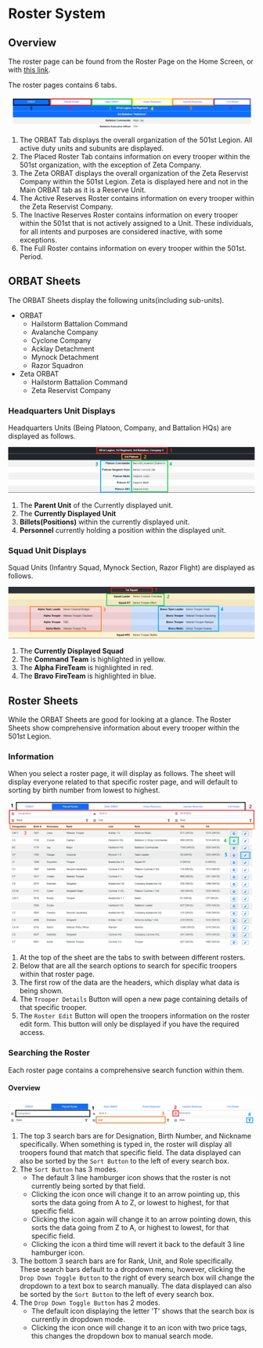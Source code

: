 <!-- docs/roster.md -->
# Roster System

## Overview
The roster page can be found from the Roster Page on the Home Screen, or with [this link](https://dc.501stlegion-a3.com/roster).

The roster pages contains 6 tabs.

![tab-display](_media/roster/tab-display.png)

1. The ORBAT Tab displays the overall organization of the 501st Legion. All active duty units and subunits are displayed.
2. The Placed Roster Tab contains information on every trooper within the 501st organization, with the exception of Zeta Company.
3. The Zeta ORBAT displays the overall organization of the Zeta Reservist Company within the 501st Legion. Zeta is displayed here and not in the Main ORBAT tab as it is a Reserve Unit.
4. The Active Reserves Roster contains information on every trooper within the Zeta Reservist Company.
5. The Inactive Reserves Roster contains information on every trooper within the 501st that is not actively assigned to a Unit. These individuals, for all intents and purposes are considered inactive, with some exceptions.
6. The Full Roster contains information on every trooper within the 501st. Period.

## ORBAT Sheets
The ORBAT Sheets display the following units(including sub-units). 

- ORBAT
    - Hailstorm Battalion Command
    - Avalanche Company
    - Cyclone Company
    - Acklay Detachment
    - Mynock Detachment
    - Razor Squadron
- Zeta ORBAT
    - Hailstorm Battalion Command
    - Zeta Reservist Company

### Headquarters Unit Displays
Headquarters Units (Being Platoon, Company, and Battalion HQs) are displayed as follows.

![hq-display](_media/roster/hq-display.png)

1. The **Parent Unit** of the Currently displayed unit.
2. The **Currently Displayed Unit**
3. **Billets(Positions)** within the currently displayed unit.
4. **Personnel** currently holding a position within the displayed unit.

### Squad Unit Displays
Squad Units (Infantry Squad, Mynock Section, Razor Flight) are displayed as follows.

![squad-display](_media/roster/squad-display.png)

1. The **Currently Displayed Squad**
2. The **Command Team** is highlighted in yellow.
3. The **Alpha FireTeam** is highlighted in red.
4. The **Bravo FireTeam** is highlighted in blue.

## Roster Sheets
While the ORBAT Sheets are good for looking at a glance. The Roster Sheets show comprehensive information about every trooper within the 501st Legion.

### Information
When you select a roster page, it will display as follows. The sheet will display everyone related to that specific roster page, and will default to sorting by birth number from lowest to highest.

![roster-display](_media/roster/roster-display.png)

1. At the top of the sheet are the tabs to swith between different rosters.
2. Below that are all the search options to search for specific troopers within that roster page.
3. The first row of the data are the headers, which display what data is being shown.
4. The `Trooper Details` Button will open a new page containing details of that specific trooper.
5. The `Roster Edit` Button will open the troopers information on the roster edit form. This button will only be displayed if you have the required access.

### Searching the Roster

Each roster page contains a comprehensive search function within them.

#### Overview
![search-display](_media/roster/search-display.png)

1. The top 3 search bars are for Designation, Birth Number, and Nickname specifically. When something is typed in, the roster will display all troopers found that match that specific field. The data displayed can also be sorted by the `Sort Button` to the left of every search box.
2. The `Sort Button` has 3 modes.
    - The default 3 line hamburger icon shows that the roster is not currently being sorted by that field.
    - Clicking the icon once will change it to an arrow pointing up, this sorts the data going from A to Z, or lowest to highest, for that specific field.
    - Clicking the icon again will change it to an arrow pointing down, this sorts the data going from Z to A, or highest to lowest, for that specific field.
    - Clicking the icon a third time will revert it back to the default 3 line hamburger icon.
3. The bottom 3 search bars are for Rank, Unit, and Role specifically. These search bars default to a dropdown menu, however, clicking the `Drop Down Toggle Button` to the right of every search box will change the dropdown to a text box to search manually. The data displayed can also be sorted by the `Sort Button` to the left of every search box.
4. The `Drop Down Toggle Button` has 2 modes.
    - The default icon displaying the letter 'T' shows that the search box is currently in dropdown mode.
    - Clicking the icon once will change it to an icon with two price tags, this changes the dropdown box to manual search mode.